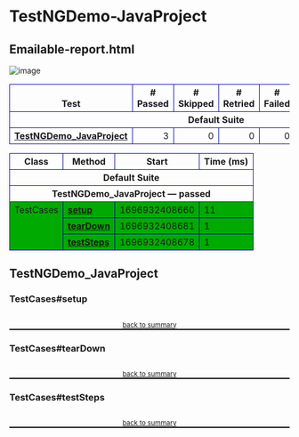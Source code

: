 # TestNGDemo-JavaProject

## Emailable-report.html
![image](https://github.com/marcelmroz/TestNGDemo-JavaProject/assets/103954333/9509a8e8-a14c-46d0-b956-fa247c0ae454)

<!DOCTYPE html PUBLIC "-//W3C//DTD XHTML 1.1//EN" "https://www.w3.org/TR/xhtml11/DTD/xhtml11.dtd">
<html xmlns="https://www.w3.org/1999/xhtml">
<head>
<meta http-equiv="content-type" content="text/html; charset=UTF-8"/>
<title>TestNG Report</title>
<style type="text/css">table {margin-bottom:10px;border-collapse:collapse;empty-cells:show}th,td {border:1px solid #009;padding:.25em .5em}th {vertical-align:bottom}td {vertical-align:top}table a {font-weight:bold}.stripe td {background-color: #E6EBF9}.num {text-align:right}.passedodd td {background-color: #3F3}.passedeven td {background-color: #0A0}.skippedodd td {background-color: #DDD}.skippedeven td {background-color: #CCC}.failedodd td,.attn {background-color: #F33}.failedeven td,.stripe .attn {background-color: #D00}.stacktrace {white-space:pre;font-family:monospace}.totop {font-size:85%;text-align:center;border-bottom:2px solid #000}.invisible {display:none}</style>
</head>
<body>
<table>
<tr><th>Test</th><th># Passed</th><th># Skipped</th><th># Retried</th><th># Failed</th><th>Time (ms)</th><th>Included Groups</th><th>Excluded Groups</th></tr>
<tr><th colspan="8">Default Suite</th></tr>
<tr><td><a href="#t0">TestNGDemo_JavaProject</a></td><td class="num">3</td><td class="num">0</td><td class="num">0</td><td class="num">0</td><td class="num">98</td><td></td><td></td></tr>
</table>
<table id='summary'><thead><tr><th>Class</th><th>Method</th><th>Start</th><th>Time (ms)</th></tr></thead><tbody><tr><th colspan="4">Default Suite</th></tr></tbody><tbody id="t0"><tr><th colspan="4">TestNGDemo_JavaProject &#8212; passed</th></tr><tr class="passedeven"><td rowspan="3">TestCases</td><td><a href="#m0">setup</a></td><td rowspan="1">1696932408660</td><td rowspan="1">11</td></tr><tr class="passedeven"><td><a href="#m1">tearDown</a></td><td rowspan="1">1696932408681</td><td rowspan="1">1</td></tr><tr class="passedeven"><td><a href="#m2">testSteps</a></td><td rowspan="1">1696932408678</td><td rowspan="1">1</td></tr></tbody>
</table>
<h2>TestNGDemo_JavaProject</h2><h3 id="m0">TestCases#setup</h3><table class="result"><tr><th class="invisible"/></tr></table><p class="totop"><a href="#summary">back to summary</a></p>
<h3 id="m1">TestCases#tearDown</h3><table class="result"><tr><th class="invisible"/></tr></table><p class="totop"><a href="#summary">back to summary</a></p>
<h3 id="m2">TestCases#testSteps</h3><table class="result"><tr><th class="invisible"/></tr></table><p class="totop"><a href="#summary">back to summary</a></p>
</body>
</html>

